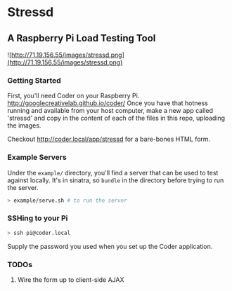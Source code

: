# Stressd
## A Raspberry Pi Load Testing Tool

![http://71.19.156.55/images/stressd.png](http://71.19.156.55/images/stressd.png)

### Getting Started

First, you'll need Coder on your Raspberry Pi. http://googlecreativelab.github.io/coder/ Once you have that hotness running and available from your host computer, make a new app called 'stressd' and copy in the content of each of the files in this repo, uploading the images.

Checkout http://coder.local/app/stressd for a bare-bones HTML form.

### Example Servers

Under the `example/` directory, you'll find a server that can be used to test against locally. It's in sinatra, so `bundle` in the directory before trying to run the server.

``` bash
> example/serve.sh # to run the server
```

### SSHing to your Pi

``` bash
> ssh pi@coder.local
```
Supply the password you used when you set up the Coder application.

### TODOs

1. Wire the form up to client-side AJAX 
